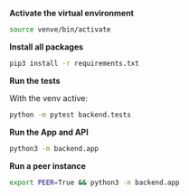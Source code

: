 **Activate the virtual environment**

```bash
source venve/bin/activate
```

**Install all packages**

```bash
pip3 install -r requirements.txt
```

**Run the  tests**

With the venv active:

```bash
python -m pytest backend.tests
```

**Run the App and API**

```bash
python3 -m backend.app
```

**Run a peer instance**

```bash
export PEER=True && python3 -m backend.app
```

